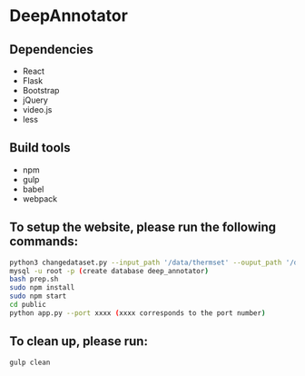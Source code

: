 # DeepAnnotator
## Dependencies
* React
* Flask
* Bootstrap
* jQuery
* video.js
* less

## Build tools
* npm
* gulp
* babel
* webpack

## To setup the website, please run the following commands:
```bash
python3 changedataset.py --input_path '/data/thermset' --ouput_path '/data/deepannotator' (optional: if your dataset is not datasetname->folder->*.jpg/png format)
mysql -u root -p (create database deep_annotator)
bash prep.sh
sudo npm install
sudo npm start
cd public
python app.py --port xxxx (xxxx corresponds to the port number)
```

## To clean up, please run:
```bash
gulp clean
```
